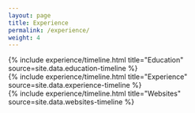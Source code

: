 ```yaml
---
layout: page
title: Experience
permalink: /experience/
weight: 4
---
```


<div class="row">
{% include experience/timeline.html title="Education" source=site.data.education-timeline %}
</div>
<div class="row">
{% include experience/timeline.html title="Experience" source=site.data.experience-timeline %}
</div>
<div class="row">
{% include experience/timeline.html title="Websites" source=site.data.websites-timeline %}
</div>
